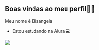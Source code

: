 ## Boas vindas ao meu perfil👋🤍

Meu nome é Elisangela

- Estou estudando na Alura 💻

![](https://media1.tenor.com/m/3a84laZNSK4AAAAC/tangled-so-what.gif)


